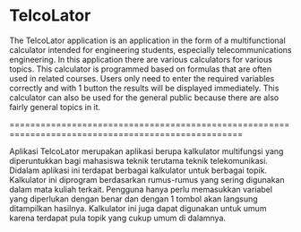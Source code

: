 # TelcoLator

The TelcoLator application is an application in the form of a multifunctional calculator intended for engineering students, especially telecommunications engineering. In this application there are various calculators for various topics. This calculator is programmed based on formulas that are often used in related courses. Users only need to enter the required variables correctly and with 1 button the results will be displayed immediately. This calculator can also be used for the general public because there are also fairly general topics in it.

===================================================================================================

Aplikasi TelcoLator merupakan aplikasi berupa kalkulator multifungsi yang diperuntukkan bagi mahasiswa teknik terutama teknik telekomunikasi.
Didalam aplikasi ini terdapat berbagai kalkulator untuk berbagai topik.
Kalkulator ini diprogram berdasarkan rumus-rumus yang sering digunakan dalam mata kuliah terkait.
Pengguna hanya perlu memasukkan variabel yang diperlukan dengan benar dan dengan 1 tombol akan langsung ditampilkan hasilnya.
Kalkulator ini juga dapat digunakan untuk umum karena terdapat pula topik yang cukup umum di dalamnya.


